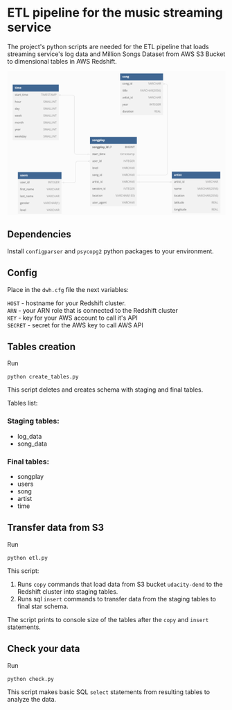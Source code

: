 # ETL pipeline for the music streaming service

The project's python scripts are needed for the ETL pipeline that loads streaming service's log data and Million Songs Dataset from AWS S3 Bucket to dimensional tables in AWS Redshift.

![Alt text](image.png)

## Dependencies

Install `configparser` and `psycopg2` python packages to your environment.

## Config

Place in the `dwh.cfg` file the next variables:

`HOST` - hostname for your Redshift cluster.  
`ARN` - your ARN role that is connected to the Redshift cluster  
`KEY` - key for your AWS account to call it's API  
`SECRET` - secret for the AWS key to call AWS API

## Tables creation

Run

```
python create_tables.py
```

This script deletes and creates schema with staging and final tables.

Tables list:

### Staging tables:

- log_data
- song_data

### Final tables:

- songplay
- users
- song
- artist
- time

## Transfer data from S3

Run

```
python etl.py
```

This script:

1. Runs `copy` commands that load data from S3 bucket `udacity-dend` to the Redshift cluster into staging tables.
2. Runs sql `insert` commands to transfer data from the staging tables to final star schema.

The script prints to console size of the tables after the `copy` and `insert` statements.

## Check your data

Run

```
python check.py
```

This script makes basic SQL `select` statements from resulting tables to analyze the data.
